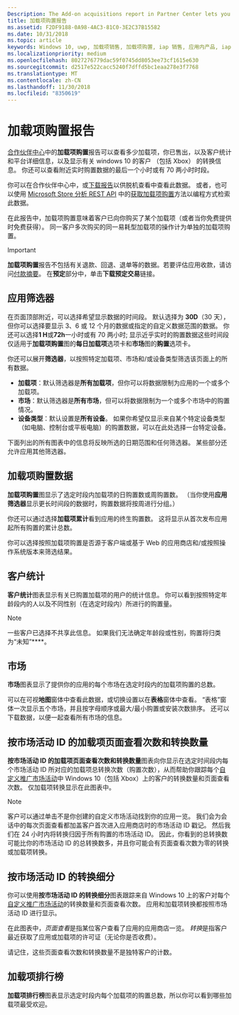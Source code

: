 ```yaml
---
Description: The Add-on acquisitions report in Partner Center lets you see how many add-ons you've sold, along with demographic and platform details.
title: 加载项购置报告
ms.assetid: F2DF9188-0A98-4AC3-81C0-3E2C37B15582
ms.date: 10/31/2018
ms.topic: article
keywords: Windows 10, uwp, 加载项销售, 加载项购置, iap 销售, 应用内产品, iap, 加载项
ms.localizationpriority: medium
ms.openlocfilehash: 8027276779dac59f0745dd8053ee73cf1615e630
ms.sourcegitcommit: d2517e522cacc5240f7dffd5bc1eaa278e3f7768
ms.translationtype: MT
ms.contentlocale: zh-CN
ms.lasthandoff: 11/30/2018
ms.locfileid: "8350619"
---
```

# <a name="add-on-acquisitions-report"></a>加载项购置报告


[合作伙伴中心](https://partner.microsoft.com/dashboard)中的**加载项购置**报告可以查看多少加载项，你已售出，以及客户统计和平台详细信息，以及显示有关 windows 10 的客户 （包括 Xbox） 的转换信息。 你还可以查看附近实时购置数据的最后一个小时或有 70 两小时时段。

你可以在合作伙伴中心中，或[下载报告](download-analytic-reports.md)以供脱机查看中查看此数据。 或者，也可以使用 [Microsoft Store 分析 REST API](../monetize/access-analytics-data-using-windows-store-services.md) 中的[获取加载项购置](../monetize/get-in-app-acquisitions.md)方法以编程方式检索此数据。

在此报告中，加载项购置意味着客户已向你购买了某个加载项（或者当你免费提供时免费获得）。 同一客户多次购买的同一易耗型加载项的操作计为单独的加载项购置。

> [!IMPORTANT]
> **加载项购置**报告不包括有关退款、回退、退单等的数据。若要评估应用收款，请访问[付款摘要](payout-summary.md)。 在**预定**部分中，单击**下载预定交易**链接。


## <a name="apply-filters"></a>应用筛选器

在页面顶部附近，可以选择希望显示数据的时间段。 默认选择为 **30D**（30 天），但你可以选择要显示 3、6 或 12 个月的数据或指定的自定义数据范围的数据。 你还可以选择**1 H**或**72h**一小时或有 70 两小时; 显示近乎实时的购置数据这些时间段仅适用于**加载项购置**图的**每日加载项**选项卡和**市场**图的**购置**选项卡。 

你还可以展开**筛选器**，以按照特定加载项、市场和/或设备类型筛选该页面上的所有数据。

-   **加载项**：默认筛选器是**所有加载项**，但你可以将数据限制为应用的一个或多个加载项。
-   **市场**：默认筛选器是**所有市场**，但可以将数据限制为一个或多个市场中的购置情况。
-   **设备类型**：默认设置是**所有设备**。 如果你希望仅显示来自某个特定设备类型（如电脑、控制台或平板电脑）的购置数据，可以在此处选择一台特定设备。

下面列出的所有图表中的信息将反映所选的日期范围和任何筛选器。 某些部分还允许应用其他筛选器。


## <a name="add-on-acquisitions"></a>加载项购置数据

**加载项购置**图显示了选定时段内加载项的日购置数或周购置数。 （当你使用**应用筛选器**显示更长时间段的数据时，购置数据将按周进行分组。）

你还可以通过选择**加载项累计**看到应用的终生购置数。 这将显示从首次发布应用起所有购置的累计总数。

你可以选择按照加载项购置是否源于客户端或基于 Web 的应用商店和/或按照操作系统版本来筛选结果。


## <a name="customer-demographic"></a>客户统计

**客户统计**图表显示有关已购置加载项的用户的统计信息。 你可以看到按照特定年龄段内的人以及不同性别（在选定时段内）所进行的购置量。

> [!NOTE]
> 一些客户已选择不共享此信息。 如果我们无法确定年龄段或性别，购置将归类为“未知”****。


## <a name="markets"></a>市场

**市场**图表显示了提供你的应用的每个市场在选定时段内的加载项购置的总数。 

可以在可视**地图**窗体中查看此数据，或切换设置以在**表格**窗体中查看。 “表格”窗体一次显示五个市场，并且按字母顺序或最大/最小购置或安装次数排序。 还可以下载数据，以便一起查看所有市场的信息。


## <a name="add-on-page-views-and-conversions-by-campaign-id"></a>按市场活动 ID 的加载项页面查看次数和转换数量

**按市场活动 ID 的加载项页面查看次数和转换数量**图表向你显示在选定时间段内每个市场活动 ID 所对应的加载项总转换次数（购置次数），从而帮助你跟踪每个[自定义推广市场活动](create-a-custom-app-promotion-campaign.md)中 Windows 10（包括 Xbox）上的客户的转换数量和页面查看次数。 仅加载项转换显示在此图表中。

> [!NOTE]
> 客户可以通过单击不是你创建的自定义市场活动找到你的应用一览。 我们会为会话中的每次页面查看都加盖客户首次进入应用商店时的市场活动 ID 戳记。 然后我们在 24 小时内将转换归因于所有购置的市场活动 ID。 因此，你看到的总转换数可能比你的市场活动 ID 的总转换数多，并且你可能会有页面查看次数为零的转换或加载项转换。 


## <a name="conversions-breakdown-by-campaign-id"></a>按市场活动 ID 的转换细分

你可以使用**按市场活动 ID 的转换细分**图表跟踪来自 Windows 10 上的客户对每个[自定义推广市场活动](create-a-custom-app-promotion-campaign.md)的转换数量和页面查看次数。 应用和加载项转换都按照市场活动 ID 进行显示。

在此图表中，*页面查看*是指某位客户查看了应用的应用商店一览。 *转换*是指客户最近获取了应用或加载项的许可证（无论你是否收费）。

请记住，这些页面查看次数和转换数量不是独特客户的计数。 


## <a name="top-add-ons"></a>加载项排行榜

**加载项排行榜**图表显示选定时段内每个加载项的购置总数，所以你可以看到哪些加载项最受欢迎。 



 

 
